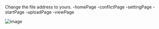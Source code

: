 Change the file address to yours.
-homePage
-conflictPage
-settingPage
-startPage
-uploadPage
-viewPage



![image](https://github.com/user-attachments/assets/5a7d7f24-9b94-4b56-91a3-c980ab80d912)
